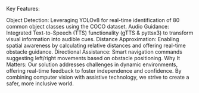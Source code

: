Key Features:

Object Detection: Leveraging YOLOv8 for real-time identification of 80 common object classes using the COCO dataset.
Audio Guidance: Integrated Text-to-Speech (TTS) functionality (gTTS & pyttsx3) to transform visual information into audible cues.
Distance Approximation: Enabling spatial awareness by calculating relative distances and offering real-time obstacle guidance.
Directional Assistance: Smart navigation commands suggesting left/right movements based on obstacle positioning.
Why It Matters:
Our solution addresses challenges in dynamic environments, offering real-time feedback to foster independence and confidence. By combining computer vision with assistive technology, we strive to create a safer, more inclusive world.
